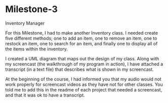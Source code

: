 # Milestone-3
Inventory Manager 


For this Milestone, I had to make another Inventory class. I needed create five different methods; one to add an item, one to remove an item, one to restock an item, one to search for an item, and finally one to display all of the items within the inventory. 

I created a UML diagram that maps out the design of my class. Along with my screencast (the walkthrough of my program in action), I have attached a transcript (in a text file) that describes what is shown in my screencast. 

At the beginning of the course, I had informed you that my audio would not work properly for screencast videos as they have not for other classes. You told me to add this in the readme of each project that needed a screencast, and that it was ok to have a transcript.
